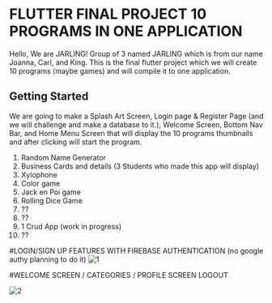 # FLUTTER FINAL PROJECT 10 PROGRAMS IN ONE APPLICATION

Hello, We are JARLING! Group of 3 named JARLING which is from our name Joanna, Carl, and King.
This is the final flutter project which we will create 10 programs (maybe games) and will compile it to one application. 


## Getting Started

We are going to make a Splash Art Screen, Login page & Register Page (and we will challenge and make a database to it.),
Welcome Screen, Bottom Nav Bar, and Home Menu Screen that will display the 10 programs thumbnails and after clicking will start the program.  

1. Random Name Generator
2. Business Cards and details (3 Students who made this app will display)
3. Xylophone 
4. Color game
5. Jack en Poi game
6. Rolling Dice Game
7. ??
8. ??
9. 1 Crud App (work in progress)
10. ??


#LOGIN/SIGN UP FEATURES WITH FIREBASE AUTHENTICATION (no google authy planning to do it)
![1](https://github.com/named-JM/JARLING_final_practical_exam/assets/123151583/5e94e887-e939-461d-b0eb-3cdf0e98a9c0)


#WELCOME SCREEN / CATEGORIES / PROFILE SCREEN LOGOUT


![2](https://github.com/named-JM/JARLING_final_practical_exam/assets/123151583/81906bd5-ea5b-4086-930f-d5bacc33a857)

